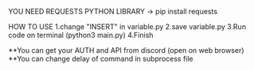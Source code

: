 YOU NEED REQUESTS PYTHON LIBRARY
-> pip install requests

HOW TO USE
1.change "INSERT" in variable.py
2.save variable.py
3.Run code on terminal (python3 main.py)
4.Finish

**You can get your AUTH and API from discord (open on web browser)
**You can change delay of command in subprocess file
